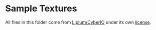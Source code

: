 # Sample Textures
All files in this folder come from [Liplum/CyberIO](https://github.com/liplum/CyberIO) under its own [license](https://github.com/liplum/CyberIO/blob/master/Info/Copyright.md).